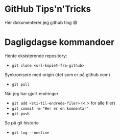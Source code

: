 # GitHub Tips'n'Tricks

Her dokumenterer jeg github ting :smile:

# Dagligdagse kommandoer

Hente eksisterende repository: 

- `git clone <url-kopiet-fra-github>`

Synkronisere med origin (det som er på github.com)
- `git pull`

Når jeg har gjort endringer
- `git add <sti-til-endrede-filer>` (<.> for alle filer)
- `git commit -m "Her er en kommentar"`
- `git push`

Se på git historie
- `git log --oneline`